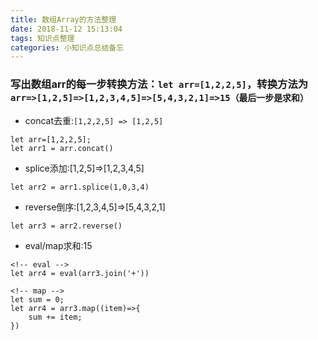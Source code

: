 ```yaml
---
title: 数组Array的方法整理
date: 2018-11-12 15:13:04
tags: 知识点整理
categories: 小知识点总结备忘
---
```


### 写出数组arr的每一步转换方法：`let arr=[1,2,2,5]`，转换方法为`arr=>[1,2,5]=>[1,2,3,4,5]=>[5,4,3,2,1]=>15（最后一步是求和）`

- concat去重:`[1,2,2,5] => [1,2,5]`

```
let arr=[1,2,2,5];
let arr1 = arr.concat()
```

- splice添加:[1,2,5]=>[1,2,3,4,5]

```
let arr2 = arr1.splice(1,0,3,4)
```

- reverse倒序:[1,2,3,4,5]=>[5,4,3,2,1]

```
let arr3 = arr2.reverse()

```
<!-- more -->
- eval/map求和:15

```
<!-- eval -->
let arr4 = eval(arr3.join('+'))

<!-- map -->
let sum = 0;
let arr4 = arr3.map((item)=>{
    sum += item;
})
```

